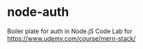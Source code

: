 # node-auth
Boiler plate for auth in Node.jS 
Code Lab for https://www.udemy.com/course/mern-stack/
